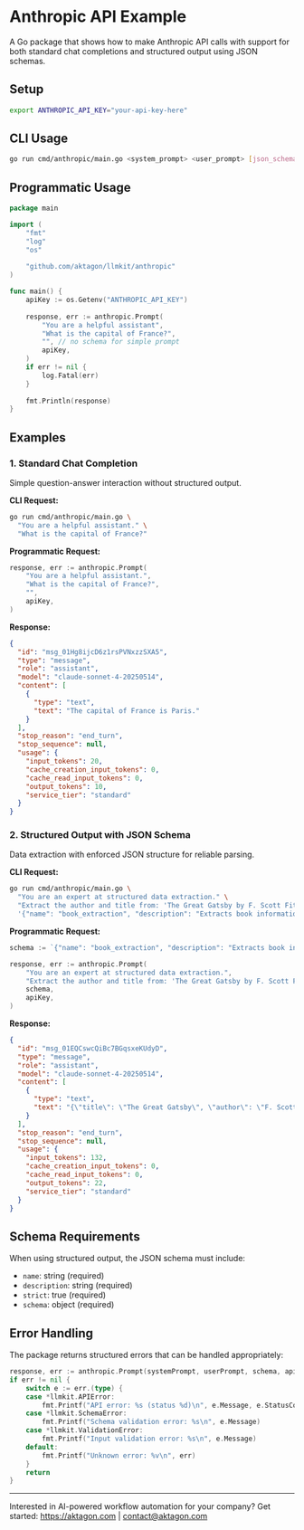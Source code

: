 # Anthropic API Example

A Go package that shows how to make Anthropic API calls with support for both
standard chat completions and structured output using JSON schemas.

## Setup

```bash
export ANTHROPIC_API_KEY="your-api-key-here"
```

## CLI Usage

```bash
go run cmd/anthropic/main.go <system_prompt> <user_prompt> [json_schema]
```

## Programmatic Usage

```go
package main

import (
    "fmt"
    "log"
    "os"
    
    "github.com/aktagon/llmkit/anthropic"
)

func main() {
    apiKey := os.Getenv("ANTHROPIC_API_KEY")
    
    response, err := anthropic.Prompt(
        "You are a helpful assistant",
        "What is the capital of France?",
        "", // no schema for simple prompt
        apiKey,
    )
    if err != nil {
        log.Fatal(err)
    }
    
    fmt.Println(response)
}
```

## Examples

### 1. Standard Chat Completion

Simple question-answer interaction without structured output.

**CLI Request:**

```bash
go run cmd/anthropic/main.go \
  "You are a helpful assistant." \
  "What is the capital of France?"
```

**Programmatic Request:**

```go
response, err := anthropic.Prompt(
    "You are a helpful assistant.",
    "What is the capital of France?",
    "",
    apiKey,
)
```

**Response:**

```json
{
  "id": "msg_01Hg8ijcD6z1rsPVNxzzSXA5",
  "type": "message",
  "role": "assistant",
  "model": "claude-sonnet-4-20250514",
  "content": [
    {
      "type": "text",
      "text": "The capital of France is Paris."
    }
  ],
  "stop_reason": "end_turn",
  "stop_sequence": null,
  "usage": {
    "input_tokens": 20,
    "cache_creation_input_tokens": 0,
    "cache_read_input_tokens": 0,
    "output_tokens": 10,
    "service_tier": "standard"
  }
}
```

### 2. Structured Output with JSON Schema

Data extraction with enforced JSON structure for reliable parsing.

**CLI Request:**

```bash
go run cmd/anthropic/main.go \
  "You are an expert at structured data extraction." \
  "Extract the author and title from: 'The Great Gatsby by F. Scott Fitzgerald'" \
  '{"name": "book_extraction", "description": "Extracts book information", "strict": true, "schema": {"type": "object", "properties": {"title": {"type": "string"}, "author": {"type": "string"}}, "required": ["title", "author"], "additionalProperties": false}}'
```

**Programmatic Request:**

```go
schema := `{"name": "book_extraction", "description": "Extracts book information", "strict": true, "schema": {"type": "object", "properties": {"title": {"type": "string"}, "author": {"type": "string"}}, "required": ["title", "author"], "additionalProperties": false}}`

response, err := anthropic.Prompt(
    "You are an expert at structured data extraction.",
    "Extract the author and title from: 'The Great Gatsby by F. Scott Fitzgerald'",
    schema,
    apiKey,
)
```

**Response:**

```json
{
  "id": "msg_01EQCswcQiBc7BGqsxeKUdyD",
  "type": "message",
  "role": "assistant",
  "model": "claude-sonnet-4-20250514",
  "content": [
    {
      "type": "text",
      "text": "{\"title\": \"The Great Gatsby\", \"author\": \"F. Scott Fitzgerald\"}"
    }
  ],
  "stop_reason": "end_turn",
  "stop_sequence": null,
  "usage": {
    "input_tokens": 132,
    "cache_creation_input_tokens": 0,
    "cache_read_input_tokens": 0,
    "output_tokens": 22,
    "service_tier": "standard"
  }
}
```

## Schema Requirements

When using structured output, the JSON schema must include:

- `name`: string (required)
- `description`: string (required)
- `strict`: true (required)
- `schema`: object (required)

## Error Handling

The package returns structured errors that can be handled appropriately:

```go
response, err := anthropic.Prompt(systemPrompt, userPrompt, schema, apiKey)
if err != nil {
    switch e := err.(type) {
    case *llmkit.APIError:
        fmt.Printf("API error: %s (status %d)\n", e.Message, e.StatusCode)
    case *llmkit.SchemaError:
        fmt.Printf("Schema validation error: %s\n", e.Message)
    case *llmkit.ValidationError:
        fmt.Printf("Input validation error: %s\n", e.Message)
    default:
        fmt.Printf("Unknown error: %v\n", err)
    }
    return
}
```

---
Interested in AI-powered workflow automation for your company? Get started: https://aktagon.com | contact@aktagon.com

